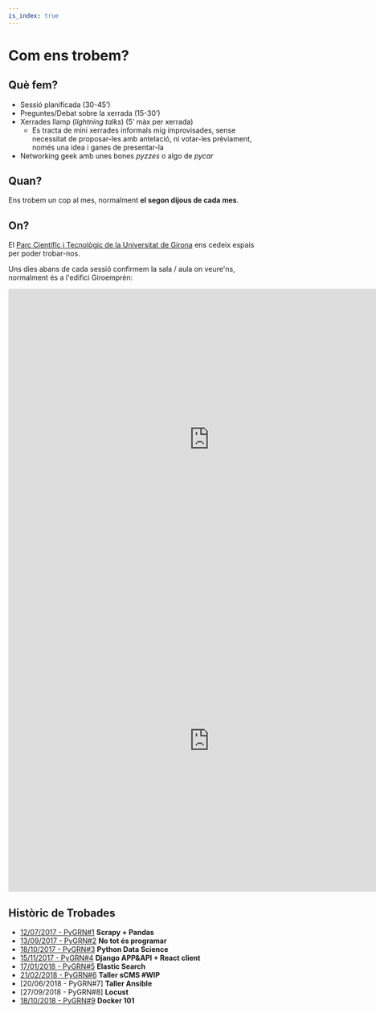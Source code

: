 ```yaml
---
is_index: true
---
```

# Com ens trobem?

## Què fem?

- Sessió planificada (30-45’)
- Preguntes/Debat sobre la xerrada (15-30’)
- Xerrades llamp (*lightning talks*) (5’ màx per xerrada)
  - Es tracta de mini xerrades informals mig improvisades, sense necessitat de proposar-les amb antelació, ni votar-les prèviament, només una idea i ganes de presentar-la
- Networking geek amb unes bones *pyzzes* o algo de *pycar*

## Quan?

Ens trobem un cop al mes, normalment **el segon dijous de cada mes**.

## On?

El [Parc Científic i Tecnològic de la Universitat de Girona](http://www.parcudg.com/) ens cedeix espais per poder trobar-nos.

Uns dies abans de cada sessió confirmem la sala / aula on veure'ns, normalment és a l'edifici Giroemprèn:

<iframe src="https://www.google.com/maps/embed?pb=!4v1544385083389!6m8!1m7!1serdMSwurUwtDDw0OHbjwKw!2m2!1d41.9665211632565!2d2.836472314698719!3f20.7068972688427!4f2.078120628867566!5f0.7820865974627469" width="800" height="600" frameborder="0" style="border:0" allowfullscreen></iframe>

<iframe src="https://www.google.com/maps/embed?pb=!1m14!1m8!1m3!1d1134.542114792962!2d2.836455385375202!3d41.967031868387814!3m2!1i1024!2i768!4f13.1!3m3!1m2!1s0x0%3A0x9538de9e51fb6f9c!2sParc+Cient%C3%ADfic+i+Tecnol%C3%B2gic+de+la+UdG!5e0!3m2!1sca!2ses!4v1544384427068" width="800" height="600" frameborder="0" style="border:0" allowfullscreen></iframe>

## Històric de Trobades

- [12/07/2017 - PyGRN#1](https://github.com/pygrn/xerrades/tree/master/xerrades/2017/20170712) **Scrapy + Pandas**
- [13/09/2017 - PyGRN#2](https://github.com/pygrn/xerrades/tree/master/xerrades/2017/20170913) **No tot és programar**
- [18/10/2017 - PyGRN#3](https://github.com/pygrn/xerrades/tree/master/xerrades/2017/20171018) **Python Data Science**
- [15/11/2017 - PyGRN#4](https://github.com/pygrn/xerrades/tree/master/xerrades/2017/20171115) **Django APP&API + React client**
- [17/01/2018 - PyGRN#5](https://github.com/pygrn/xerrades/tree/master/xerrades/2018/20180117) **Elastic Search**
- [21/02/2018 - PyGRN#6](https://github.com/pygrn/xerrades/tree/master/xerrades/2018/20180221) **Taller sCMS #WIP**
- [20/06/2018 - PyGRN#7] **Taller Ansible**
- [27/09/2018 - PyGRN#8] **Locust**
- [18/10/2018 - PyGRN#9](https://github.com/pygrn/xerrades/tree/master/xerrades/2018/20181018) **Docker 101**
